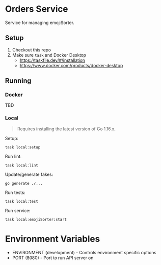 # Orders Service

Service for managing emojiSorter.

## Setup 

1. Checkout this repo
2. Make sure `task` and Docker Desktop
    * https://taskfile.dev/#/installation
    * https://www.docker.com/products/docker-desktop

## Running 

### Docker

TBD

### Local

> Requires installing the latest version of Go 1.16.x.

Setup:
```
task local:setup
```

Run lint:
```
task local:lint
```

Update/generate fakes:
```
go generate ./...
```

Run tests:
```
task local:test
```

Run service:
```
task local:emojiSorter:start
```

# Environment Variables

* ENVIRONMENT (development) - Controls environment specific options
* PORT (8080) - Port to run API server on

